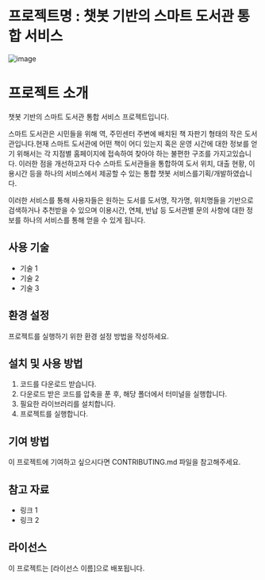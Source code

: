 # 프로젝트명 : 챗봇 기반의 스마트 도서관 통합 서비스

![image](https://user-images.githubusercontent.com/115389344/230848713-d9cc4670-07dd-482d-a0dc-8dabdcf80c1e.png)

# 프로젝트 소개 

챗봇 기반의 스마트 도서관 통합 서비스 프로젝트입니다. 
 
스마트 도서관은 시민들을 위해 역, 주민센터 주변에 배치된 책 자판기 형태의 작은 도서관입니다.현재 스마트 도서관에 
어떤 책이 어디 있는지 혹은 운영 시간에 대한 정보를 얻기 위해서는 각 지점별 홈페이지에 접속하여 찾아야 하는 불편한
구조를 가지고있습니다. 이러한 점을 개선하고자 다수 스마트 도서관들을 통합하여 도서 위치, 대출 현황, 이용시간 등을
하나의 서비스에서 제공할 수 있는 통합 챗봇 서비스를기획/개발하였습니다. 

이러한 서비스를 통해 사용자들은 원하는 도서를 도서명, 작가명, 위치명들을 기반으로 검색하거나 추천받을 수 있으며 
이용시간, 연체, 반납 등 도서관별 문의 사항에 대한 정보를 하나의 서비스를 통해 얻을 수 있게 됩니다.

## 사용 기술

- 기술 1
- 기술 2
- 기술 3

## 환경 설정

프로젝트를 실행하기 위한 환경 설정 방법을 작성하세요.

## 설치 및 사용 방법

1. 코드를 다운로드 받습니다.
2. 다운로드 받은 코드를 압축을 푼 후, 해당 폴더에서 터미널을 실행합니다.
3. 필요한 라이브러리를 설치합니다.
4. 프로젝트를 실행합니다.

## 기여 방법

이 프로젝트에 기여하고 싶으시다면 CONTRIBUTING.md 파일을 참고해주세요.

## 참고 자료

- 링크 1
- 링크 2

## 라이선스

이 프로젝트는 [라이선스 이름]으로 배포됩니다.
